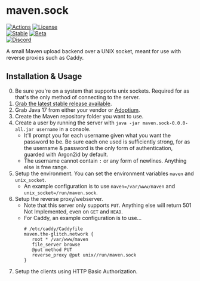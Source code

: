 # maven.sock

[![Actions](https://github.com/Ampflower/maven.sock/actions/workflows/build.yml/badge.svg)](https://github.com/Ampflower/maven.sock/actions/workflows/build.yml)
[![License](https://img.shields.io/github/license/Ampflower/maven.sock)](LICENSE)
<br/>
[![Stable](https://img.shields.io/github/v/release/Ampflower/maven.sock?label=stable)](https://github.com/Ampflower/maven.sock/releases)
[![Beta](https://img.shields.io/github/v/release/Ampflower/maven.sock?include_prereleases&label=beta)](https://github.com/Ampflower/maven.sock/releases)
<br/>
[![Discord](https://img.shields.io/discord/380201541078089738?color=7289da&label=Development&logo=discord&logoColor=7289da)](https://discord.gg/EmPS9y9)

A small Maven upload backend over a UNIX socket, meant for use with reverse proxies such as Caddy.

## Installation & Usage

0. Be sure you're on a system that supports unix sockets. Required for as that's the only method of connecting to the
   server.
1. [Grab the latest stable release available](https://github.com/Ampflower/maven.sock/releases).
2. Grab Java 17 from either your vendor or [Adoptium](https://adoptium.net).
3. Create the Maven repository folder you want to use.
4. Create a user by running the server with `java -jar maven.sock-0.0.0-all.jar username` in a console.
    - It'll prompt you for each username given what you want the password to be. Be sure each one used is sufficiently
      strong, for as the username & password is the only form of authentication, guarded with Argon2id by default.
    - The username cannot contain `:` or any form of newlines. Anything else is free range.
5. Setup the environment. You can set the environment variables `maven` and `unix_socket`.
    - An example configuration is to use `maven=/var/www/maven` and `unix_socket=/run/maven.sock`.
6. Setup the reverse proxy/webserver.
    - Note that this server only supports `PUT`. Anything else will return 501 Not Implemented, even on `GET` and
      `HEAD`.
    - For Caddy, an example configuration is to use...
      ```caddyfile
      # /etc/caddy/Caddyfile
      maven.the-glitch.network {
         root * /var/www/maven
         file_server browse
         @put method PUT
         reverse_proxy @put unix//run/maven.sock
      }
      ```
7. Setup the clients using HTTP Basic Authorization.